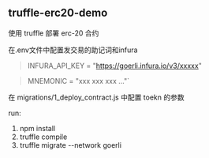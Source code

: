 ## truffle-erc20-demo
使用 truffle 部署 erc-20 合约

在.env文件中配置发交易的助记词和infura
>INFURA_API_KEY = "https://goerli.infura.io/v3/xxxxx"
 
>MNEMONIC = "xxx xxx xxx ..."`

在 migrations/1_deploy_contract.js 中配置 toekn 的参数

run:
1. npm install
2. truffle compile
3. truffle migrate --network goerli

